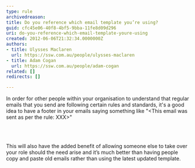 ```yaml
---
type: rule
archivedreason: 
title: Do you reference which email template you’re using?
guid: cfc45e06-40f8-4bf5-9bba-11fe8d09d296
uri: do-you-reference-which-email-template-youre-using
created: 2012-06-06T21:32:34.0000000Z
authors:
- title: Ulysses Maclaren
  url: https://ssw.com.au/people/ulysses-maclaren
- title: Adam Cogan
  url: https://ssw.com.au/people/adam-cogan
related: []
redirects: []

---
```



<p>In order for other people within your organisation to understand that regular emails that you send are following certain rules and standards, it's a good idea to have a footer in your emails saying something like &quot;&lt;This email was sent as per the rule&#58; XXX&gt;&quot;</p>
<br><excerpt class='endintro'></excerpt><br>
<p>This will also have the added benefit of allowing someone else to take over your role should the need arise and it’s much better than having people copy and paste old emails rather than using the latest updated template.</p>



